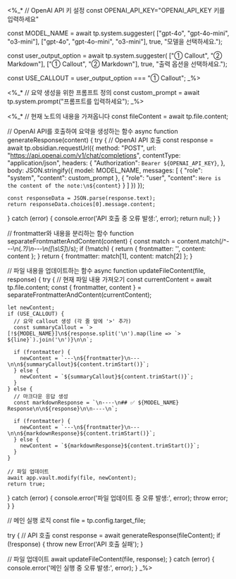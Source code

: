 <%_*
// OpenAI API 키 설정
const OPENAI_API_KEY="OPENAI_API_KEY 키를 입력하세요"

const MODEL_NAME = await tp.system.suggester(
    ["gpt-4o", "gpt-4o-mini", "o3-mini"], 
    ["gpt-4o", "gpt-4o-mini", "o3-mini"], 
    true, 
    "모델을 선택하세요.");

const user_output_option = await tp.system.suggester(
    ["① Callout", "② Markdown"], 
    ["① Callout", "② Markdown"], 
    true, 
    "출력 옵션을 선택하세요.");

const USE_CALLOUT = user_output_option === "① Callout";
_%>

<%_*
// 요약 생성을 위한 프롬프트 정의
const custom_prompt = await tp.system.prompt("프롬프트를 입력하세요");
_%>

<%_*
// 현재 노트의 내용을 가져옵니다
const fileContent = await tp.file.content;

// OpenAI API를 호출하여 요약을 생성하는 함수
async function generateResponse(content) {
  try {
    // OpenAI API 호출
    const response = await tp.obsidian.requestUrl({
      method: "POST",
      url: "https://api.openai.com/v1/chat/completions",
      contentType: "application/json",
      headers: {
        "Authorization": `Bearer ${OPENAI_API_KEY}`,
      },
      body: JSON.stringify({
        model: MODEL_NAME,
        messages: [
          { "role": "system", "content": custom_prompt },
          { "role": "user", "content": `Here is the content of the note:\n${content}` }
        ]
      })
    });
    
    const responseData = JSON.parse(response.text);
    return responseData.choices[0].message.content;
  } catch (error) {
    console.error('API 호출 중 오류 발생:', error);
    return null;
  }
}

// frontmatter와 내용을 분리하는 함수
function separateFrontmatterAndContent(content) {
  const match = content.match(/^---\n(.*?)\n---\n([\s\S]*)/s);
  if (!match) {
    return { frontmatter: '', content: content };
  }
  return {
    frontmatter: match[1],
    content: match[2]
  };
}

// 파일 내용을 업데이트하는 함수
async function updateFileContent(file, response) {
  try {
    // 현재 파일 내용 가져오기
    const currentContent = await tp.file.content;
    const { frontmatter, content } = separateFrontmatterAndContent(currentContent);
    
    let newContent;
    if (USE_CALLOUT) {
      // 요약 callout 생성 (각 줄 앞에 '>' 추가)
      const summaryCallout = `> [!${MODEL_NAME}]\n${response.split('\n').map(line => `> ${line}`).join('\n')}\n\n`;
      
      if (frontmatter) {
        newContent = `---\n${frontmatter}\n---\n\n${summaryCallout}${content.trimStart()}`;
      } else {
        newContent = `${summaryCallout}${content.trimStart()}`;
      }
    } else {
      // 마크다운 응답 생성
      const markdownResponse = `\n----\n## ✅ ${MODEL_NAME} Response\n\n${response}\n\n----\n`;
      
      if (frontmatter) {
        newContent = `---\n${frontmatter}\n---\n\n${markdownResponse}${content.trimStart()}`;
      } else {
        newContent = `${markdownResponse}${content.trimStart()}`;
      }
    }
    
    // 파일 업데이트
    await app.vault.modify(file, newContent);
    return true;
  } catch (error) {
    console.error('파일 업데이트 중 오류 발생:', error);
    throw error;
  }
}

// 메인 실행 로직
const file = tp.config.target_file;

try {
  // API 호출
  const response = await generateResponse(fileContent);
  if (!response) {
    throw new Error('API 호출 실패');
  }
  
  // 파일 업데이트
  await updateFileContent(file, response);
} catch (error) {
  console.error('메인 실행 중 오류 발생:', error);
}
_%>